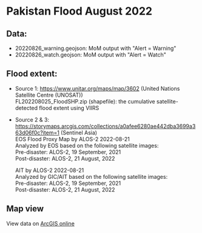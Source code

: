 # Pakistan Flood August 2022

## Data:
* 20220826_warning.geojson: MoM output with "Alert = Warning"
* 20220826_watch.geojson: MoM output with "Alert = Watch"

## Flood extent:
* Source 1: https://www.unitar.org/maps/map/3602 (United Nations Satellite Centre (UNOSAT))  
FL202208025_FloodSHP.zip (shapefile): the cumulative satellite-detected flood extent using VIIRS 
* Source 2 & 3: https://storymaps.arcgis.com/collections/a0afee6280ae442dba3699a363d06f0c?item=1 (Sentinel Asia)   
  EOS Flood Proxy Map by ALOS-2 2022-08-21  
Analyzed by EOS based on the following satellite images:  
Pre-disaster: ALOS-2, 19 September, 2021    
Post-disaster: ALOS-2, 21 August, 2022  

  AIT by ALOS-2 2022-08-21  
Analyzed by GIC/AIT based on the following satellite images:  
Pre-disaster: ALOS-2, 19 September, 2021    
Post-disaster: ALOS-2, 21 August, 2022  

## Map view

View data on [ArcGIS online](https://arcg.is/1aXOni0)
